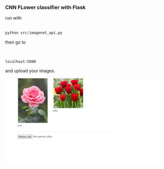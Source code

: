### CNN FLower classifier with Flask 

run with

``` python

python src/imagenet_api.py


```


then go to 


``` 


localhost:5000

```



and upload your images. 


![image](images/example.png)
